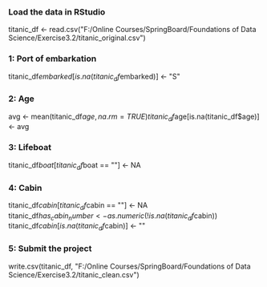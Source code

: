 ### Load the data in RStudio
titanic_df <- read.csv("F:/Online Courses/SpringBoard/Foundations of Data Science/Exercise3.2/titanic_original.csv")

### 1: Port of embarkation
titanic_df$embarked[is.na(titanic_df$embarked)] <- "S"

### 2: Age
avg <- mean(titanic_df$age, na.rm = TRUE)  
titanic_df$age[is.na(titanic_df$age)] <- avg

### 3: Lifeboat
titanic_df$boat[titanic_df$boat == ""] <- NA

### 4: Cabin
titanic_df$cabin[titanic_df$cabin == ""] <- NA  
titanic_df$has_cabin_number <- as.numeric(!is.na(titanic_df$cabin))  
titanic_df$cabin[is.na(titanic_df$cabin)] <- ""

### 5: Submit the project
write.csv(titanic_df, "F:/Online Courses/SpringBoard/Foundations of Data Science/Exercise3.2/titanic_clean.csv")
